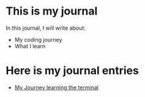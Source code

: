 # This is my journal

In this journal, I will write about:

- My coding journey
- What I learn

# Here is my journal entries

- [My Journey learning the terminal](terminal.md)
